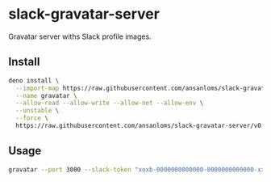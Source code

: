 # slack-gravatar-server

Gravatar server withs Slack profile images.

## Install

```bash
deno install \
  --import-map https://raw.githubusercontent.com/ansanloms/slack-gravatar-server/v0.1.0/import_map.json \
  --name gravatar \
  --allow-read --allow-write --allow-net --allow-env \
  --unstable \
  --force \
  https://raw.githubusercontent.com/ansanloms/slack-gravatar-server/v0.1.0/start.ts
```

## Usage

```bash
gravatar --port 3000 --slack-token "xoxb-0000000000000-0000000000000-xxxxxxxxxxxxxxxxxxxxxxxx"
```
